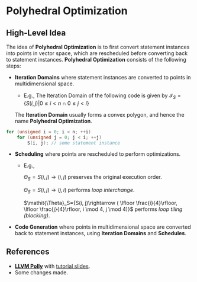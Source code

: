 # Polyhedral Optimization

## High-Level Idea

The idea of **Polyhedral Optimization** is to first convert statement instances into points in vector space, which are rescheduled before converting back to statement instances. **Polyhedral Optimization** consists of the following steps:

- **Iteration Domains** where statement instances are converted to points in multidimensional space.
  - E.g., The Iteration Domain of the following code is given by $\mathscr{I}_S=\{S(i, j)|0 \leq i < n \cap 0 \leq j < i\}$
  
  The **Iteration Domain** usually forms a convex polygon, and hence the name **Polyhedral Optimization**.

```C++
for (unsigned i = 0; i < n; ++i)
	for (unsigned j = 0; j < i; ++j)
		S(i, j); // some statement instance
```

- **Scheduling** where points are rescheduled to perform optimizations.
  - E.g., 
    
    $\mathit{\Theta}_S={S(i, j)\rightarrow (i, j)}$ preserves the original execution order.
    
    $\mathit{\Theta}_S={S(i, j)\rightarrow (j, i)}$ performs *loop interchange*.

    $\mathit{\Theta}_S={S(i, j)\rightarrow (
      \lfloor \frac{i}{4}\rfloor, 
      \lfloor \frac{j}{4}\rfloor, 
      i \mod 4, j \mod 4)}$ performs *loop tiling (blocking)*.

- **Code Generation** where points in multidimensional space are converted back to statement instances, using **Iteration Domains** and **Schedules**.

## References

- [**LLVM Polly**](http://perso.ens-lyon.fr/christophe.alias/impact2011/impact-07.pdf) with [tutorial slides](https://llvm.org/devmtg/2016-03/Tutorials/applied-polyhedral-compilation.pdf).
- Some changes made.